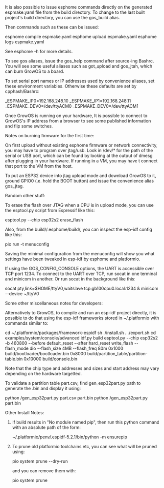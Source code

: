 It is also possible to issue esphome commands directly on the generated espmake.yaml file from the build directory. To change to the last built project's build directory, you can use the gos_build alias.

Then commands such as these can be issued:

  esphome compile espmake.yaml
  esphome upload espmake.yaml
  esphome logs espmake.yaml

See esphome -h for more details.

To see gos aliases, issue the gos_help command after source-ing Bashrc. You will see some useful aliases such as got_upload and gos_jtah, which can burn GrowOS to a board.

To set serial port names or IP addresses used by convenience aliases, set these environment variables.  Otherwise these defaults are set by cpphash/Bashrc:

  _ESPMAKE_IP0=192.168.248.10
  _ESPMAKE_IP1=192.168.248.11
  _ESPMAKE_DEV0=/dev/ttyACM0
  _ESPMAKE_DEV0=/dev/ttyACM1

Once GrowOS is running on your hardware, It is possible to connect to GrowOS's IP address from a browser to see some published information and flip some switches.

Notes on burning firmware for the first time:

On first upload without existing esphome firmware or network connectivity, you may have to program over jtag/usb. Look in /dev/* for the path of the serial or USB port, which can be found by looking at the output of dmesg after plugging in your hardware.  If running in a VM, you may have t connect that port to the VM from the host.

To put an ESP32 device into jtag upload mode and download GrowOS to it, ground GPIO0 (.e. hold the BOOT button) and issue the convenience alias gos_jtag.

Random other stuff:

To erase the flash over JTAG when a CPU is in upload mode, you can use the esptool.py script from Espressif like this:

esptool.py --chip esp32s2 erase_flash

Also, from the build/<project>/.esphome/build/<target>, you can inspect the esp-idf config like this:

   pio run -t menuconfig

Saving the minimal configuration from the menuconfig will show you what settings have been tweaked in esp-idf by esphome and platformio.

If using the GOS_CONFIG_CONSOLE options, the UART is accessible over TCP port 1234.  To connect to the UART over TCP, run socat in one terminal and minicom in another. Or run socat in the background like this:

  socat pty,link=$HOME/ttyV0,waitslave tcp:gb100cpu0.local:1234 &
  minicom --device ~/ttyV0

Some other miscellaneous notes for developers:

Alternatively to GrowOS, to compile and run an esp-idf project directly, it is possible to do that using the esp-idf frameworks stored in ~/.platformio with commands similar to:

  cd ~/.platformio/packages/framework-espidf
  sh ./install.sh
  . ./export.sh
  cd examples/system/console/advanced
  idf.py build
  esptool.py --chip esp32s2 -b 460800 --before default_reset --after hard_reset write_flash --flash_mode dio --flash_size 4MB --flash_freq 80m 0x1000 build/bootloader/bootloader.bin 0x8000 build/partition_table/partition-table.bin 0x10000 build/console.bin

Note that the chip type and addresses and sizes and start address may vary depending on the hardware targetted.

To validate a partition table part.csv, find gen_esp32part.py path to generate
the .bin and display it using:

  python <path>/gen_esp32part.py part.csv part.bin
  python <path>/gen_esp32part.py part.bin

Other Install Notes:

1. If build results in "No module named pip", then run this python command with an absolute path of the form:

     ~/.platformio/penv/.espidf-5.2.1/bin/python -m ensurepip

2. To prune old platformio toolchains etc, you can see what will be pruned using:

     pio system prune --dry-run

   and you can remove them with:

     pio system prune

